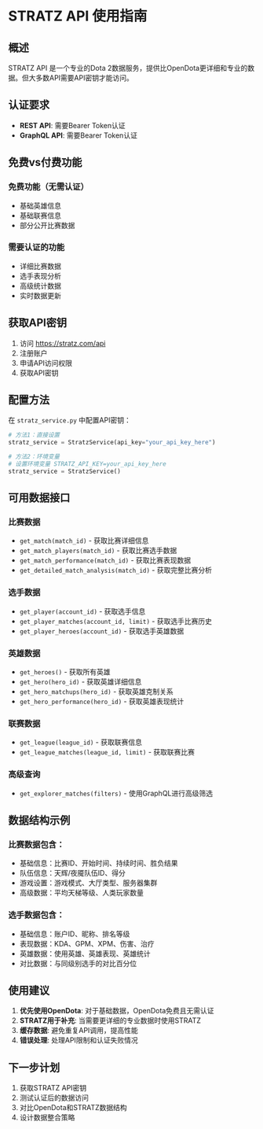 # STRATZ API 使用指南

## 概述
STRATZ API 是一个专业的Dota 2数据服务，提供比OpenDota更详细和专业的数据。但大多数API需要API密钥才能访问。

## 认证要求
- **REST API**: 需要Bearer Token认证
- **GraphQL API**: 需要Bearer Token认证

## 免费vs付费功能

### 免费功能（无需认证）
- 基础英雄信息
- 基础联赛信息
- 部分公开比赛数据

### 需要认证的功能
- 详细比赛数据
- 选手表现分析
- 高级统计数据
- 实时数据更新

## 获取API密钥
1. 访问 https://stratz.com/api
2. 注册账户
3. 申请API访问权限
4. 获取API密钥

## 配置方法
在 `stratz_service.py` 中配置API密钥：

```python
# 方法1：直接设置
stratz_service = StratzService(api_key="your_api_key_here")

# 方法2：环境变量
# 设置环境变量 STRATZ_API_KEY=your_api_key_here
stratz_service = StratzService()
```

## 可用数据接口

### 比赛数据
- `get_match(match_id)` - 获取比赛详细信息
- `get_match_players(match_id)` - 获取比赛选手数据
- `get_match_performance(match_id)` - 获取比赛表现数据
- `get_detailed_match_analysis(match_id)` - 获取完整比赛分析

### 选手数据
- `get_player(account_id)` - 获取选手信息
- `get_player_matches(account_id, limit)` - 获取选手比赛历史
- `get_player_heroes(account_id)` - 获取选手英雄数据

### 英雄数据
- `get_heroes()` - 获取所有英雄
- `get_hero(hero_id)` - 获取英雄详细信息
- `get_hero_matchups(hero_id)` - 获取英雄克制关系
- `get_hero_performance(hero_id)` - 获取英雄表现统计

### 联赛数据
- `get_league(league_id)` - 获取联赛信息
- `get_league_matches(league_id, limit)` - 获取联赛比赛

### 高级查询
- `get_explorer_matches(filters)` - 使用GraphQL进行高级筛选

## 数据结构示例

### 比赛数据包含：
- 基础信息：比赛ID、开始时间、持续时间、胜负结果
- 队伍信息：天辉/夜魇队伍ID、得分
- 游戏设置：游戏模式、大厅类型、服务器集群
- 高级数据：平均天梯等级、人类玩家数量

### 选手数据包含：
- 基础信息：账户ID、昵称、排名等级
- 表现数据：KDA、GPM、XPM、伤害、治疗
- 英雄数据：使用英雄、英雄表现、英雄统计
- 对比数据：与同级别选手的对比百分位

## 使用建议
1. **优先使用OpenDota**: 对于基础数据，OpenDota免费且无需认证
2. **STRATZ用于补充**: 当需要更详细的专业数据时使用STRATZ
3. **缓存数据**: 避免重复API调用，提高性能
4. **错误处理**: 处理API限制和认证失败情况

## 下一步计划
1. 获取STRATZ API密钥
2. 测试认证后的数据访问
3. 对比OpenDota和STRATZ数据结构
4. 设计数据整合策略